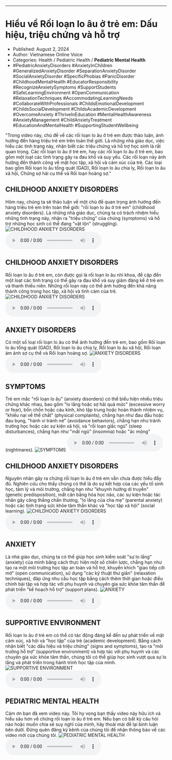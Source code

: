 
---

# Hiểu về Rối loạn lo âu ở trẻ em: Dấu hiệu, triệu chứng và hỗ trợ

- Published: August 2, 2024
- Author: Vietnamese Online Voice
- Categories: Health / Pediatric Health / **Pediatric Mental Health**
- #PediatricAnxietyDisorders #AnxietyInChildren #GeneralizedAnxietyDisorder #SeparationAnxietyDisorder #SocialAnxietyDisorder #SpecificPhobias #PanicDisorder #ChildhoodMentalHealth #EducatorResponsibility #RecognizeAnxietySymptoms #SupportStudents #SafeLearningEnvironment #OpenCommunication #RelaxationTechniques #AccommodatingLearningNeeds #CollaborateWithProfessionals #ChildsEmotionalDevelopment #ChildsSocialDevelopment #ChildsAcademicDevelopment #OvercomeAnxiety #ThriveInEducation #MentalHealthAwareness #AnxietyManagement #ChildAnxietyTreatment #EducationAndMentalHealth #SupportingStudentWellbeing

"Trong video này, chủ đề về các rối loạn lo âu ở trẻ em được thảo luận, ảnh hưởng đến hàng triệu trẻ em trên toàn thế giới. Là những nhà giáo dục, việc hiểu các tình trạng này, nhận biết các triệu chứng và hỗ trợ học sinh là rất quan trọng. Các rối loạn lo âu ở trẻ em, hay các rối loạn lo âu ở trẻ em, bao gồm một loạt các tình trạng gây ra đau khổ và suy yếu. Các rối loạn này ảnh hưởng đến thành công về mặt học tập, xã hội và cảm xúc của trẻ. Các loại bao gồm Rối loạn lo âu tổng quát (GAD), Rối loạn lo âu chia ly, Rối loạn lo âu xã hội, Chứng sợ hãi cụ thể và Rối loạn hoảng sợ."


## CHILDHOOD ANXIETY DISORDERS

Hôm nay, chúng ta sẽ thảo luận về một chủ đề quan trọng ảnh hưởng đến hàng triệu trẻ em trên toàn thế giới: "rối loạn lo âu ở trẻ em" (childhood anxiety disorders). Là những nhà giáo dục, chúng ta có trách nhiệm hiểu những tình trạng này, nhận ra "triệu chứng" của chúng (symptoms) và hỗ trợ những học sinh có thể đang "vật lộn" (struggling).
![CHILDHOOD ANXIETY DISORDERS](https://http-archiver-apis-production-80.schnworks.com/storage/images/transitions/2024-08-02/transition--25989598815-Montserrat-Regular-303F9F.jpg)
<audio controls>
    <source src="https://http-archiver-apis-production-80.schnworks.com/storage/storage/audio/file-17166905294.mp3" type="audio/mpeg">
</audio>



## CHILDHOOD ANXIETY DISORDERS

Rối loạn lo âu ở trẻ em, còn được gọi là rối loạn lo âu nhi khoa, đề cập đến một loạt các tình trạng có thể gây ra đau khổ và suy giảm đáng kể ở trẻ em và thanh thiếu niên. Những rối loạn này có thể ảnh hưởng đến khả năng thành công trong học tập, xã hội và tình cảm của trẻ.
![CHILDHOOD ANXIETY DISORDERS](https://http-archiver-apis-production-80.schnworks.com/storage/images/transitions/2024-08-02/transition--10290468665-Montserrat-Black-303F9F.jpg)
<audio controls>
    <source src="https://http-archiver-apis-production-80.schnworks.com/storage/storage/audio/file-2756046507.mp3" type="audio/mpeg">
</audio>



## ANXIETY DISORDERS

Có một số loại rối loạn lo âu có thể ảnh hưởng đến trẻ em, bao gồm Rối loạn lo âu tổng quát (GAD), Rối loạn lo âu chia ly, Rối loạn lo âu xã hội, Rối loạn ám ảnh sợ cụ thể và Rối loạn hoảng sợ.
![ANXIETY DISORDERS](https://http-archiver-apis-production-80.schnworks.com/storage/images/transitions/2024-08-02/transition-8511563478-Montserrat-Thin-004895.jpg)
<audio controls>
    <source src="https://http-archiver-apis-production-80.schnworks.com/storage/storage/audio/file-21212373909.mp3" type="audio/mpeg">
</audio>



## SYMPTOMS

Trẻ em mắc "rối loạn lo âu" (anxiety disorders) có thể biểu hiện nhiều triệu chứng khác nhau, bao gồm "lo lắng hoặc sợ hãi quá mức" (excessive worry or fear), bồn chồn hoặc cáu kỉnh, khó tập trung hoặc hoàn thành nhiệm vụ, "khiếu nại về thể chất" (physical complaints), chẳng hạn như đau đầu hoặc đau bụng, "hành vi tránh né" (avoidance behaviors), chẳng hạn như tránh trường học hoặc các sự kiện xã hội, và "rối loạn giấc ngủ" (sleep disturbances), chẳng hạn như "mất ngủ" (insomnia) hoặc "ác mộng" (nightmares).
![SYMPTOMS](https://http-archiver-apis-production-80.schnworks.com/storage/images/transitions/2024-08-02/transition-22588353151-Montserrat-Bold-512DA8.jpg)
<audio controls>
    <source src="https://http-archiver-apis-production-80.schnworks.com/storage/storage/audio/file-33216262156.mp3" type="audio/mpeg">
</audio>



## CHILDHOOD ANXIETY DISORDERS

Nguyên nhân gây ra chứng rối loạn lo âu ở trẻ em vẫn chưa được hiểu đầy đủ. Nghiên cứu cho thấy chúng có thể là do sự kết hợp của các yếu tố sinh học, tâm lý và môi trường, chẳng hạn như "khuynh hướng di truyền" (genetic predisposition), mất cân bằng hóa học não, các sự kiện hoặc tác nhân gây căng thẳng chấn thương, "lo lắng của cha mẹ" (parental anxiety) hoặc các tình trạng sức khỏe tâm thần khác và "học tập xã hội" (social learning).
![CHILDHOOD ANXIETY DISORDERS](https://http-archiver-apis-production-80.schnworks.com/storage/images/transitions/2024-08-02/transition-27111182672-Montserrat-Bold-673AB7.jpg)
<audio controls>
    <source src="https://http-archiver-apis-production-80.schnworks.com/storage/storage/audio/file-31524262153.mp3" type="audio/mpeg">
</audio>



## ANXIETY

Là nhà giáo dục, chúng ta có thể giúp học sinh kiểm soát "sự lo lắng" (anxiety) của mình bằng cách thực hiện một số chiến lược, chẳng hạn như tạo ra một môi trường học tập an toàn và hỗ trợ, khuyến khích "giao tiếp cởi mở" (open communication), sử dụng "các kỹ thuật thư giãn" (relaxation techniques), đáp ứng nhu cầu học tập bằng cách thêm thời gian hoặc điều chỉnh bài tập và hợp tác với phụ huynh và chuyên gia sức khỏe tâm thần để phát triển "kế hoạch hỗ trợ" (support plans).
![ANXIETY](https://http-archiver-apis-production-80.schnworks.com/storage/images/transitions/2024-08-02/transition-33015143251-Montserrat-Thin-1A237E.jpg)
<audio controls>
    <source src="https://http-archiver-apis-production-80.schnworks.com/storage/storage/audio/file-21155310160.mp3" type="audio/mpeg">
</audio>



## SUPPORTIVE ENVIRONMENT

Rối loạn lo âu ở trẻ em có thể có tác động đáng kể đến sự phát triển về mặt cảm xúc, xã hội và "học tập" của trẻ (academic development). Bằng cách nhận biết "các dấu hiệu và triệu chứng" (signs and symptoms), tạo ra "môi trường hỗ trợ" (supportive environment) và hợp tác với phụ huynh và các chuyên gia sức khỏe tâm thần, chúng tôi có thể giúp học sinh vượt qua sự lo lắng và phát triển trong hành trình học tập của mình.
![SUPPORTIVE ENVIRONMENT](https://http-archiver-apis-production-80.schnworks.com/storage/images/transitions/2024-08-02/transition--23626207501-Montserrat-Black-283593.jpg)
<audio controls>
    <source src="https://http-archiver-apis-production-80.schnworks.com/storage/storage/audio/file-18655600465.mp3" type="audio/mpeg">
</audio>



## PEDIATRIC MENTAL HEALTH

Cảm ơn bạn đã xem video này. Tôi hy vọng bạn thấy video này hữu ích và hiểu sâu hơn về chứng rối loạn lo âu ở trẻ em. Nếu bạn có bất kỳ câu hỏi nào hoặc muốn chia sẻ suy nghĩ của mình, hãy thoải mái để lại bình luận bên dưới. Đừng quên đăng ký kênh của chúng tôi để nhận thông báo về các video mới của chúng tôi.
![PEDIATRIC MENTAL HEALTH](https://http-archiver-apis-production-80.schnworks.com/storage/images/transitions/2024-08-02/transition-45336336612-Montserrat-ExtraBold-7B1FA2.jpg)
<audio controls>
    <source src="https://http-archiver-apis-production-80.schnworks.com/storage/storage/audio/file-8857707568.mp3" type="audio/mpeg">
</audio>

